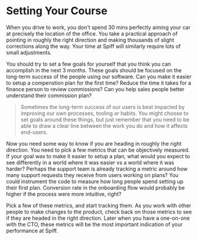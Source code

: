 # Setting Your Course

When you drive to work, you don't spend 30 mins perfectly aiming your car at precisely the location of the office.
You take a practical approach of pointing in roughly the right direction and making thousands of slight corrections along the way.
Your time at Spiff will similarly require lots of small adjustments.

You should try to set a few goals for yourself that you think you can accomplish in the next 3 months.
These goals should be focused on the long-term success of the people using our software.
Can you make it easier to setup a compenstion plan for the first time?
Reduce the time it takes for a finance person to review commissions?
Can you help sales people better understand their commission plan?

> Sometimes the long-term success of our users is best impacted by improving our own processes, tooling or habits.
> You might choose to set goals around these things, but just remember that you need to be able to draw a clear line between the work you do and how it affects end-users.

Now you need some way to know if you are heading in roughly the right direction.
You need to pick a few metrics that can be objectively measured.
If your goal was to make it easier to setup a plan, what would you expect to see differently in a world where it was easier vs a world where it was harder?
Perhaps the support team is already tracking a metric around how many support requests they receive from users working on plans?
You could instrument the code to measure how long people spend setting up their first plan.
Conversion rate in the onboarding flow would probably be higher if the process were more intuitive, right?

Pick a few of these metrics, and start tracking them.
As you work with other people to make changes to the product, check back on those metrics to see if they are headed in the right direction.
Later when you have a one-on-one with the CTO, these metrics will be the most important indication of your performance at Spiff.
